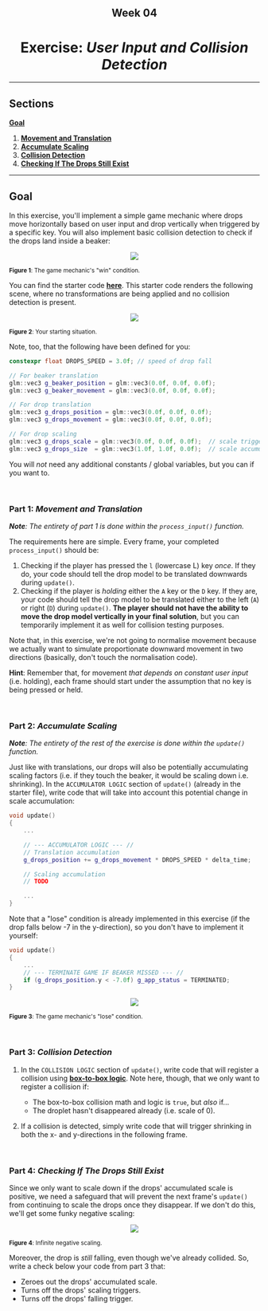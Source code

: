 <h2 align=center>Week 04</h2>

<h1 align=center>Exercise: <em>User Input and Collision Detection</em></h1>

---

## Sections

[**Goal**](#goal)
1. [**Movement and Translation**](#trans)
2. [**Accumulate Scaling**](#scale)
3. [**Collision Detection**](#coll)
4. [**Checking If The Drops Still Exist**](#exist)

---

<a id="goal"></a>

## Goal

In this exercise, you'll implement a simple game mechanic where drops move horizontally based on user input and drop vertically when triggered by a specific key. You will also implement basic collision detection to check if the drops land inside a beaker:

<p align=center>
    <img src="assets/win.gif"></img>
</p>

<sub>**Figure 1**: The game mechanic's "win" condition.</sub>

You can find the starter code [**here**](SDLProject/main.cpp). This starter code renders the following scene, where no transformations are being applied and no collision detection is present.

<p align=center>
    <img src="assets/starter.png"></img>
</p>

<sub>**Figure 2**: Your starting situation.</sub>

Note, too, that the following have been defined for you:

```c++
constexpr float DROPS_SPEED = 3.0f; // speed of drop fall

// For beaker translation
glm::vec3 g_beaker_position = glm::vec3(0.0f, 0.0f, 0.0f);
glm::vec3 g_beaker_movement = glm::vec3(0.0f, 0.0f, 0.0f);

// For drop translation
glm::vec3 g_drops_position = glm::vec3(0.0f, 0.0f, 0.0f);
glm::vec3 g_drops_movement = glm::vec3(0.0f, 0.0f, 0.0f);

// For drop scaling
glm::vec3 g_drops_scale = glm::vec3(0.0f, 0.0f, 0.0f);  // scale trigger vector
glm::vec3 g_drops_size  = glm::vec3(1.0f, 1.0f, 0.0f);  // scale accumulator vector
```

You will _not_ need any additional constants / global variables, but you can if you want to.

<br>

<a id="trans"></a>

### Part 1: _Movement and Translation_

_**Note**: The entirety of part 1 is done within the `process_input()` function._

The requirements here are simple. Every frame, your completed `process_input()` should be:

1. Checking if the player has pressed the `l` (lowercase L) key _once_. If they do, your code should tell the drop model to be translated downwards during `update()`.
2. Checking if the player is _holding_ either the `A` key or the `D` key. If they are, your code should tell the drop model to be translated either to the left (`A`) or right (`D`) during `update()`. **The player should not have the ability to move the drop model vertically in your final solution**, but you can temporarily implement it as well for collision testing purposes. 

Note that, in this exercise, we're not going to normalise movement because we actually want to simulate proportionate downward movement in two directions (basically, don't touch the normalisation code).

**Hint**: Remember that, for movement _that depends on constant user input_ (i.e. holding), each frame should start under the assumption that no key is being pressed or held.

<br>

<a id="scale"></a>

### Part 2: _Accumulate Scaling_

_**Note**: The entirety of the rest of the exercise is done within the `update()` function._

Just like with translations, our drops will also be potentially accumulating scaling factors (i.e. if they touch the beaker, it would be scaling down i.e. shrinking). In the `ACCUMULATOR LOGIC` section of `update()` (already in the starter file), write code that will take into account this potential change in scale accumulation:

```cpp
void update()
{
    ...

    // --- ACCUMULATOR LOGIC --- //
    // Translation accumulation
    g_drops_position += g_drops_movement * DROPS_SPEED * delta_time;

    // Scaling accumulation
    // TODO

    ...
}
```

Note that a "lose" condition is already implemented in this exercise (if the drop falls below -7 in the y-direction), so you don't have to implement it yourself:

```cpp
void update()
{
    ...
    // --- TERMINATE GAME IF BEAKER MISSED --- //
    if (g_drops_position.y < -7.0f) g_app_status = TERMINATED;
}
```

<p align=center>
    <img src="assets/lose.gif"></img>
</p>

<sub>**Figure 3**: The game mechanic's "lose" condition.</sub>

<br>

<a id="coll"></a>

### Part 3: _Collision Detection_

1. In the `COLLISION LOGIC` section of `update()`, write code that will register a collision using [**box-to-box logic**](https://github.com/sebastianromerocruz/CS3113-material/tree/main/lectures/collision-detection#box-to-box-collisions). Note here, though, that we only want to register a collision if:
    - The box-to-box collision math and logic is `true`, but _also_ if...
    - The droplet hasn't disappeared already (i.e. scale of 0).

2. If a collision is detected, simply write code that will trigger shrinking in both the x- and y-directions in the following frame.

<br>

<a id="exist"></a>

### Part 4: _Checking If The Drops Still Exist_

Since we only want to scale down if the drops' accumulated scale is positive, we need a safeguard that will prevent the next frame's `update()` from continuing to scale the drops once they disappear. If we don't do this, we'll get some funky negative scaling:

<p align=center>
    <img src="assets/negative-scaling.gif"></img>
</p>

<sub>**Figure 4**: Infinite negative scaling.</sub>

Moreover, the drop is _still_ falling, even though we've already collided. So, write a check below your code from part 3 that:
- Zeroes out the drops' accumulated scale.
- Turns off the drops' scaling triggers.
- Turns off the drops' falling trigger.
